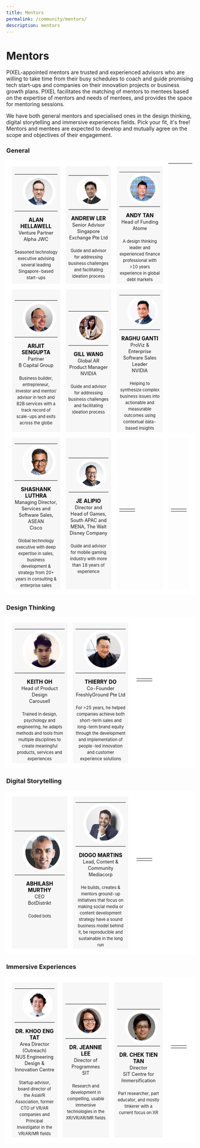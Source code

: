 ```yaml
---
title: Mentors
permalink: /community/mentors/
description: mentors
---
```

# Mentors
PIXEL-appointed mentors are trusted and experienced advisors who are willing to take time from their busy schedules to coach and guide promising tech start-ups and companies on their innovation projects or business growth plans. PIXEL facilitates the matching of mentors to mentees based on the expertise of mentors and needs of mentees, and provides the space for mentoring sessions.

We have both general mentors and specialised ones in the design thinking, digital storytelling and immersive experiences fields. Pick your fit, it's free! Mentors and mentees are expected to develop and mutually agree on the scope and objectives of their engagement. 

### General

<table>
	<!-- ROW 1 -->
	<tr>
		<td style="background:#F7F7F7; border: 15px solid white; width:33%; text-align: center; ">
			<a href="https://www.linkedin.com/in/alan-hellawell-96a3263/" target="_blank" style="text-decoration: none; color:black;">
				<table>
					<tr>
						<td></td>
						<td>
							<img src="/images/Community/Mentors/alan-hellawell_230px.jpg" style="border-radius:50%; border:8px solid white;">
						</td>
						<td></td>
					</tr>
				</table>
				<b>ALAN HELLAWELL</b>
			</a>
			<br>
			<span style="font-size:0.9em;">Venture Partner</span>
			<br>
			<span style="font-size:0.9em;">Alpha JWC</span>
			<br>
			<br>
			<span style="font-size:0.8em; line-height:0.8em;">Seasoned technology executive advising several leading Singapore-based start-ups</span>
		</td>
		<td style="background:#F7F7F7; border: 15px solid white; width:33%; text-align: center; ">
			<a href="https://www.linkedin.com/in/andrew-ler-b042882b/" target="_blank" style="text-decoration: none; color:black;">	
				<table>
					<tr>
						<td></td>
						<td>
							<img src="/images/Community/Mentors/andrewler_230px.jpg" style="border-radius:50%; border:8px solid white;">
						</td>
						<td></td>
					</tr>
				</table>
				<b>ANDREW LER</b>
			</a>
			<br>
			<span style="font-size:0.9em;">Senior Advisor</span>
			<br>
			<span style="font-size:0.9em;">Singapore Exchange Pte Ltd</span>
			<br>
			<br>
			<span style="font-size:0.8em; line-height:0.8em;">Guide and advisor for addressing business challenges and facilitating ideation process</span>
		</td>
		<td style="background:#F7F7F7; border: 15px solid white; width:33%; text-align: center; ">
			<a href="https://www.linkedin.com/in/andytanyy/" target="_blank" style="text-decoration: none; color:black;">
				<table>
					<tr>
						<td></td>
						<td>
							<img src="/images/Community/Mentors/andytan_230px.jpg" style="border-radius:50%; border:8px solid white;">
						</td>
						<td></td>
					</tr>
				</table>
				<b>ANDY TAN</b></a>
			<br>
			<span style="font-size:0.9em;">Head of Funding</span>
			<br>
			<span style="font-size:0.9em;">Atome</span>
			<br>
			<br>
			<span style="font-size:0.8em; line-height:0.8em;">A design thinking leader and experienced finance professional with >10 years experience in global debt markets</span>
		</td>
	</tr>
	<!-- ROW 2 -->
	<tr>
		<td style="background:#F7F7F7; border: 15px solid white; width:33%; text-align: center; ">
			<a href="https://www.linkedin.com/in/arijit-sengupta/" target="_blank" style="text-decoration: none; color:black;">
				<table>
					<tr>
						<td></td>
						<td>
							<img src="/images/Community/Mentors/arijit_sengupta_230px.jpg" style="border-radius:50%; border:8px solid white;">
						</td>
						<td></td>
					</tr>
				</table>
				<b>ARIJIT SENGUPTA</b></a>
			<br>
			<span style="font-size:0.9em;">Partner</span>
			<br>
			<span style="font-size:0.9em;">B Capital Group</span>
			<br>
			<br>
			<span style="font-size:0.8em; line-height:0.8em;">Business builder, entrepreneur, investor and mentor/ advisor in tech and B2B services with a track record of scale-ups and exits across the globe</span>
		</td>
		<td style="background:#F7F7F7; border: 15px solid white; width:33%; text-align: center; ">
			<a href="https://www.linkedin.com/in/gill-wang-39116a15a/" target="_blank" style="text-decoration: none; color:black;">			
				<table>
					<tr>
						<td></td>
						<td>
							<img src="/images/Community/Mentors/gill-wang_230px.jpg" style="border-radius:50%; border:8px solid white;">
						</td>
						<td></td>
					</tr>
				</table>
				<b>GILL WANG</b></a>
			<br>
			<span style="font-size:0.9em;">Global AR Product Manager</span>
			<br>
			<span style="font-size:0.9em;">NVIDIA</span>
			<br>
			<br>
			<span style="font-size:0.8em; line-height:0.8em;">Guide and advisor for addressing business challenges and facilitating ideation process</span>
		</td>
		<td style="background:#F7F7F7; border: 15px solid white; width:33%; text-align: center; ">
			<a href="https://www.linkedin.com/in/rganti9/" target="_blank" style="text-decoration: none; color:black;">		
				<table>
					<tr>
						<td></td>
						<td><img src="/images/Community/Mentors/raghuganti_230px.png" style="border-radius:50%; border:8px solid white;"></td>
						<td></td>
					</tr>
				</table>
				<b>RAGHU GANTI</b></a>
			<br>
			<span style="font-size:0.9em;">ProViz & Enterprise Software Sales Leader</span>
			<br>
			<span style="font-size:0.9em;">NVIDIA</span>
			<br>
			<br>
			<span style="font-size:0.8em; line-height:0.8em;">Helping to synthesize complex business issues into actionable and measurable outcomes using contextual data-based insights</span>
		</td>
	</tr>
	<!-- ROW 3 -->
	<tr>
		<td style="background:#F7F7F7; border: 15px solid white; width:33%; text-align: center; ">
			<a href="https://www.linkedin.com/in/shashankluthra/" target="_blank" style="text-decoration: none; color:black;">
				<table>
					<tr>
						<td></td>
						<td>
							<img src="/images/Community/Mentors/shashankluthra_230px.jpg" style="border-radius:50%; border:8px solid white;">
						</td>
						<td></td>
					</tr>
				</table>
				<b>SHASHANK LUTHRA</b></a>
			<br>
			<span style="font-size:0.9em;">Managing Director, Services and Software Sales, ASEAN</span>
			<br>
			<span style="font-size:0.9em;">Cisco</span>
			<br>
			<br>
			<span style="font-size:0.8em; line-height:0.8em;">Global technology executive with deep expertise in sales, business development & strategy from 20+ years in consulting & enterprise sales</span>
		</td>
		<td style="background:#F7F7F7; border: 15px solid white; width:33%; text-align: center; ">	
			<a href="[(25) Jê Alipio | LinkedIn](https://www.linkedin.com/in/jealipio/)" target="_blank" style="text-decoration: none; color:black;">
				<table>
					<tr>
						<td></td>
						<td>
							<img src="/images/Community/Mentors/JeAlipio.png" style="border-radius:50%; border:8px solid white;">
						</td>
						<td></td>
					</tr>
				</table>
				<b>JE ALIPIO</b></a>
			<br>
			<span style="font-size:0.9em;">Director and Head of Games,</span>
			<br>
			<span style="font-size:0.9em;">South APAC and MENA, The Walt Disney Company</span>
			<br>
			<br>
			<span style="font-size:0.8em; line-height:0.8em;">Guide and advisor for mobile gaming industry with more than 18 years of experience</span>
		</td>
		<td style="border: 15px solid white; width:33%; text-align: center;">
			<span style="color:grey; font-size:0.8em; text-align: left;"></span>
			<table>
				<tr>
					<td></td>
					<td></td>
					<td></td>
				</tr>
			</table>
			<b>
			</b>
			<br>
			<span style="font-size:0.8em; line-height:0.8em;"></span>
		</td>
		<td style="border: 15px solid white; width:33%; text-align: center;">
			<span style="color:grey; font-size:0.8em; text-align: left;"></span>
			<table>
				<tr>
					<td></td>
					<td></td>
					<td></td>
				</tr>
			</table>
			<b>
			</b>
			<br>
			<span style="font-size:0.8em; line-height:0.8em;"></span>
		</td>
	</tr>
	<!-- END ROW -->
</table>

### Design Thinking
<table>
	<!-- ROW 1 -->
	<tr>
		<td style="background:#F7F7F7; border: 15px solid white; width:33%; text-align: center; ">
			<a href="https://www.linkedin.com/in/keithoh/" target="_blank" style="text-decoration: none; color:black;">
				<table>
					<tr>
						<td></td>
						<td>
							<img src="/images/Community/Mentors/keith-oh_230px.jpg" style="border-radius:50%; border:8px solid white;">
						</td>
						<td></td>
					</tr>
				</table>
				<b>KEITH OH</b></a>
			<br>
			<span style="font-size:0.9em;">Head of Product Design</span>
			<br>
			<span style="font-size:0.9em;">Carousell</span>
			<br>
			<br>
			<span style="font-size:0.8em; line-height:0.8em;">Trained in design, psychology and engineering, he adapts methods and tools from multiple disciplines to create meaningful products, services and experiences</span>
		</td>
		<td style="background:#F7F7F7; border: 15px solid white; width:33%; text-align: center; ">
			<a href="https://www.linkedin.com/in/thierry-do/?originalSubdomain=sg" target="_blank" style="text-decoration: none; color:black;">
				<table>
					<tr>
						<td></td>
						<td>
							<img src="/images/Community/Mentors/thierry-do_230px.jpg" style="border-radius:50%; border:8px solid white;">
						</td>
						<td></td>
					</tr>
				</table>
				<b>THIERRY DO</b></a>
			<br>
			<span style="font-size:0.9em;">Co-Founder</span>
			<br>
			<span style="font-size:0.9em;">FreshlyGround Pte Ltd</span>
			<br>
			<br>
			<span style="font-size:0.8em; line-height:0.8em;">For >25 years, he helped companies achieve both short-term sales and long-term brand equity through the development and implementation of people-led innovation and customer experience solutions</span>
		</td>
		<td style="background:white; border: 15px solid white; width:33%; text-align: center; ">
			<table>
				<tr>
					<td></td>
					<td></td>
					<td></td>
				</tr>
			</table>
			<b></b>
			<br>
			<span style="font-size:0.9em;"></span>
			<br>
			<span style="font-size:0.9em;"></span>
			<br>
			<br>
			<span style="font-size:0.8em; line-height:0.8em;"></span>
		</td>
		<!--
		<td style="border: 15px solid white; width:33%; text-align: center;">
			<span style="color:grey; font-size:0.8em; text-align: left;"></span>
			<table>
				<tr>
					<td></td>
					<td></td>
					<td></td>
				</tr>
			</table>
			<b>
			</b>
			<br>
			<span style="font-size:0.8em; line-height:0.8em;"></span>
		</td>
		-->
	</tr>
	<!-- END ROW -->
</table>

### Digital Storytelling
<table>
	<!-- ROW 1 -->
	<tr>
		<td style="background:#F7F7F7; border: 15px solid white; width:33%; text-align: center; ">
			<a href="https://www.linkedin.com/in/abhilashmurthy/" target="_blank" style="text-decoration: none; color:black;">	
				<table>
					<tr>
						<td></td>
						<td>
							<img src="/images/Community/Mentors/abhilash-murthy_230px.jpg" style="border-radius:50%; border:8px solid white;">
						</td>
						<td></td>
					</tr>
				</table>
				<b>ABHILASH MURTHY</b></a>
			<br>
			<span style="font-size:0.9em;">CEO</span>
			<br>
			<span style="font-size:0.9em;">BotDistrikt</span>
			<br>
			<br>
			<span style="font-size:0.8em; line-height:0.8em;">Coded bots</span>
		</td>
		<td style="background:#F7F7F7; border: 15px solid white; width:33%; text-align: center; ">
			<a href="https://www.linkedin.com/in/diogocordesanicetomartins/" target="_blank" style="text-decoration: none; color:black;">	
				<table>
					<tr>
						<td></td>
						<td>
							<img src="/images/Community/Mentors/diogomartins_230px.jpg" style="border-radius:50%; border:8px solid white;">
						</td>
						<td></td>
					</tr>
				</table>
				<b>DIOGO MARTINS</b></a>
			<br>
			<span style="font-size:0.9em;">Lead, Content & Community</span>
			<br>
			<span style="font-size:0.9em;">Mediacorp</span>
			<br>
			<br>
			<span style="font-size:0.8em; line-height:0.8em;">He builds, creates & mentors ground-up initiatives that focus on making social media or content development strategy have a sound business model behind it, be reproducible and sustainable in the long run</span>
		</td>
		<td style="background:white; border: 15px solid white; width:33%; text-align: center; ">
			<table>
				<tr>
					<td></td>
					<td></td>
					<td></td>
				</tr>
			</table>
			<b></b>
			<br>
			<span style="font-size:0.9em;"></span>
			<br>
			<span style="font-size:0.9em;"></span>
			<br>
			<br>
			<span style="font-size:0.8em; line-height:0.8em;"></span>
		</td>
		<!--
		<td style="border: 15px solid white; width:33%; text-align: center;">
			<span style="color:grey; font-size:0.8em; text-align: left;"></span>
			<table>
				<tr>
					<td></td>
					<td></td>
					<td></td>
				</tr>
			</table>
			<b>
			</b>
			<br>
			<span style="font-size:0.8em; line-height:0.8em;"></span>
		</td>
		-->
	</tr>
	<!-- END ROW -->
</table>

### Immersive Experiences
<table>
	<!-- ROW 1 -->
	<tr>
		<td style="background:#F7F7F7; border: 15px solid white; width:33%; text-align: center; ">
			<a href="https://www.linkedin.com/in/eng-tat-khoo-6061311a/" target="_blank" style="text-decoration: none; color:black;">
				<table>
					<tr>
						<td></td>
						<td>
							<img src="/images/Community/Mentors/khoo-eng-tat_230px.jpg" style="border-radius:50%; border:8px solid white;">
						</td>
						<td></td>
					</tr>
				</table>
				<b>DR. KHOO ENG TAT</b></a>
			<br>
			<span style="font-size:0.9em;">Area Director (Outreach)</span>
			<br>
			<span style="font-size:0.9em;">NUS Engineering Design & Innovation Centre</span>
			<br>
			<br>
			<span style="font-size:0.8em; line-height:0.8em;">Startup advisor, board director of the AsiaVR Association, former CTO of VR/AR companies and Principal Investigator in the VR/AR/MR fields</span>
		</td>
		<td style="background:#F7F7F7; border: 15px solid white; width:33%; text-align: center; ">
			<a href="https://www.linkedin.com/in/jeannieleesa/" target="_blank" style="text-decoration: none; color:black;">
				<table>
					<tr>
						<td></td>
						<td>
							<img src="/images/Community/Mentors/dr_jeannie_lee.jpg" style="border-radius:50%; border:8px solid white;">
						</td>
						<td></td>
					</tr>
				</table>
				<b>DR. JEANNIE LEE</b></a>
			<br>
			<span style="font-size:0.9em;">Director of Programmes</span>
			<br>
			<span style="font-size:0.9em;">SIT</span>
			<br>
			<br>
			<span style="font-size:0.8em; line-height:0.8em;">Research and development in compelling, usable immersive technologies in the XR/VR/AR/MR fields</span>
		</td>
		<td style="background:#F7F7F7; border: 15px solid white; width:33%; text-align: center; ">
			<a href="https://www.linkedin.com/in/chek-tien-tan-b48aba14/" target="_blank" style="text-decoration: none; color:black;">
				<table>
					<tr>
						<td></td>
						<td>
							<img src="/images/Community/Mentors/dr_tan_chek_tien.jpg" style="border-radius:50%; border:8px solid white;">
						</td>
						<td></td>
					</tr>
				</table>
				<b>DR. CHEK TIEN TAN</b></a>
			<br>
			<span style="font-size:0.9em;">Director</span>
			<br>
			<span style="font-size:0.9em;">SIT Centre for Immersification</span>
			<br>
			<br>
			<span style="font-size:0.8em; line-height:0.8em;">Part researcher, part educator, and mostly tinkerer with a current focus on XR</span>
		</td>
		<td style="background:white; border: 15px solid white; width:33%; text-align: center; ">
			<table>
				<tr>
					<td></td>
					<td></td>
					<td></td>
				</tr>
			</table>
			<b></b>
			<br>
			<span style="font-size:0.9em;"></span>
			<br>
			<span style="font-size:0.9em;"></span>
			<br>
			<br>
			<span style="font-size:0.8em; line-height:0.8em;"></span>
		</td>
		<!--
		<td style="border: 15px solid white; width:33%; text-align: center;">
			<span style="color:grey; font-size:0.8em; text-align: left;"></span>
			<table>
				<tr>
					<td></td>
					<td></td>
					<td></td>
				</tr>
			</table>
			<b>
			</b>
			<br>
			<span style="font-size:0.8em; line-height:0.8em;"></span>
		</td>
		-->
	</tr>
	<!-- END ROW -->
</table>
